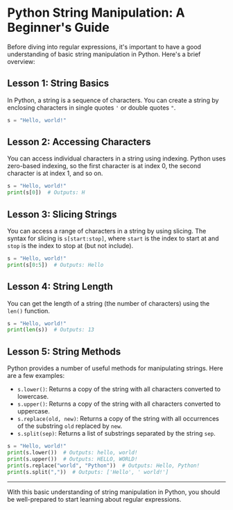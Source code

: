 # Python String Manipulation: A Beginner's Guide

Before diving into regular expressions, it's important to have a good understanding of basic string manipulation in Python. Here's a brief overview:

## Lesson 1: String Basics

In Python, a string is a sequence of characters. You can create a string by enclosing characters in single quotes `'` or double quotes `"`. 

```python
s = "Hello, world!"
```

## Lesson 2: Accessing Characters

You can access individual characters in a string using indexing. Python uses zero-based indexing, so the first character is at index 0, the second character is at index 1, and so on.

```python
s = "Hello, world!"
print(s[0])  # Outputs: H
```

## Lesson 3: Slicing Strings

You can access a range of characters in a string by using slicing. The syntax for slicing is `s[start:stop]`, where `start` is the index to start at and `stop` is the index to stop at (but not include).

```python
s = "Hello, world!"
print(s[0:5])  # Outputs: Hello
```

## Lesson 4: String Length

You can get the length of a string (the number of characters) using the `len()` function.

```python
s = "Hello, world!"
print(len(s))  # Outputs: 13
```

## Lesson 5: String Methods

Python provides a number of useful methods for manipulating strings. Here are a few examples:

- `s.lower()`: Returns a copy of the string with all characters converted to lowercase.
- `s.upper()`: Returns a copy of the string with all characters converted to uppercase.
- `s.replace(old, new)`: Returns a copy of the string with all occurrences of the substring `old` replaced by `new`.
- `s.split(sep)`: Returns a list of substrings separated by the string `sep`.

```python
s = "Hello, world!"
print(s.lower())  # Outputs: hello, world!
print(s.upper())  # Outputs: HELLO, WORLD!
print(s.replace("world", "Python"))  # Outputs: Hello, Python!
print(s.split(","))  # Outputs: ['Hello', ' world!']
```

---

With this basic understanding of string manipulation in Python, you should be well-prepared to start learning about regular expressions.
